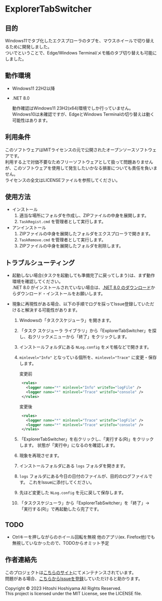 # ExplorerTabSwitcher

## 目的

Windows11でタブ化したエクスプローラのタブを、マウスホイールで切り替えるために開発しました。  
ついでということで、Edge/Windows Terminal/メモ帳のタブ切り替えも可能にしました。  

## 動作環境

- Windows11 22H2以降
- .NET 8.0

  動作確認はWindows11 23H2(x64)環境でしか行っていません。  
  Windows10は未確認ですが、EdgeとWindows Terminalの切り替えは動く可能性はあります。

## 利用条件

このソフトウェアはMITライセンスの元で公開されたオープンソースソフトウェアです。  
利用する上で対価不要なためフリーソフトウェアとして扱って問題ありませんが、このソフトウェアを使用して発生したいかなる損害についても責任を負いません。  
ライセンスの全文はLICENSEファイルを参照してください。

## 使用方法

- インストール
  1. 適当な場所にフォルダを作成し、ZIPファイルの中身を展開します。
  1. `TaskRegist.cmd` を管理者として実行します。
- アンインストール  
  1. ZIPファイルの中身を展開したフォルダをエクスプローラで開きます。
  1. `TaskRemove.cmd` を管理者として実行します。
  1. ZIPファイルの中身を展開したフォルダを削除します。

## トラブルシューティング

- 起動しない場合(タスクを起動しても準備完了に戻ってしまう)は、まず動作環境を確認してください。  
  .NET 8.0 がインストールされていない場合は、[.NET 8.0 のダウンロード](https://dotnet.microsoft.com/ja-jp/download/dotnet/8.0)からダウンロード・インストールをお願いします。

- 現象に再現性がある場合、以下の手順でログを採ってIssue登録していただけると解決する可能性があります。  
  1. Windowsの「タスクスケジューラ」を開きます。
  1. 「タスク スケジューラ ライブラリ」から「ExplorerTabSwitcher」を探し、右クリックメニューから「終了」をクリックします。
  1. インストールフォルダにある `NLog.config` をメモ帳などで開きます。
  1. `minlevel="Info"` となっている個所を、`minlevel="Trace"` に変更・保存します。  
  
       変更前
       ```xml
        <rules>
          <logger name="*" minlevel="Info" writeTo="logFile" />
          <logger name="*" minlevel="Trace" writeTo="console" />
        </rules>
       ```
       変更後
       ```xml
        <rules>
          <logger name="*" minlevel="Trace" writeTo="logFile" />
          <logger name="*" minlevel="Trace" writeTo="console" />
        </rules>
       ```
  1. 「ExplorerTabSwitcher」を右クリックし、「実行する(R)」をクリックします。
     状態が「実行中」になるのを確認します。
  1. 現象を再現させます。
  1. インストールフォルダにある `logs` フォルダを開きます。
  1. `logs` フォルダにある今日の日付のファイルが、目的のログファイルです。
     これをIssueに添付してください。
  1. 先ほど変更した `NLog.config` を元に戻して保存します。
  1. 「タスクスケジューラ」から「ExplorerTabSwitcher」を「終了」->「実行する(R)」で再起動したら完了です。

## TODO

- Ctrlキーを押しながらのホイール回転を無視
  他のアプリ(ex. Firefox他)でも無視していなかったので、TODOからオミット予定

## 作者連絡先

このプロジェクトは[こちらのサイト](https://github.com/HitoshiHoshiyama/ExplorerTabSwitcher)にてメンテナンスされています。  
問題がある場合、[こちらからIssueを登録](https://github.com/HitoshiHoshiyama/ExplorerTabSwitcher/issues)していただけると助かります。

Copyright © 2023 Hitoshi Hoshiyama All Rights Reserved.  
This project is licensed under the MIT License, see the LICENSE file.

